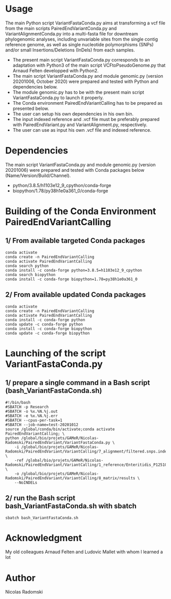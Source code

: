 # Usage
The main Python script VariantFastaConda.py aims at transforming a vcf file from the main scripts PairedEndVariantConda.py and VariantAlignmentConda.py into a multi-fasta file for downtream phylogenomic analyses, including unvariable sites from the single contig reference genome, as well as single nucleotide polymorphisms (SNPs) and/or small Insertions/Deletions (InDels) from each samples.
- The present main script VariantFastaConda.py corresponds to an adaptation with Python3 of the main script VCFtoPseudoGenome.py that Arnaud Felten developped with Python2.
- The main script VariantFastaConda.py and module genomic.py (version 20201006, October 2020) were prepared and tested with Python and dependencies below.
- The module genomic.py has to be with the present main script VariantFastaConda.py to launch it properly.
- The Conda environment PairedEndVariantCalling has to be prepared as presented below.
- The user can setup his own dependencies in his own bin.
- The input indexed reference and .vcf file must be preferably prepared with PairedEndVariant.py and VariantAlignment.py, respectively.
- The user can use as input his own .vcf file and indexed reference.
# Dependencies
The main script VariantFastaConda.py and module genomic.py (version 20201006) were prepared and tested with Conda packages below (Name/Version/Build/Channel).
- python/3.8.5/h1103e12_9_cpython/conda-forge
- biopython/1.78/py38h1e0a361_0/conda-forge
# Building of the Conda Environment PairedEndVariantCalling
## 1/ From available targeted Conda packages
```
conda activate
conda create -n PairedEndVariantCalling
conda activate PairedEndVariantCalling
conda search python
conda install -c conda-forge python=3.8.5=h1103e12_9_cpython
conda search biopython
conda install -c conda-forge biopython=1.78=py38h1e0a361_0
```
## 2/ From available updated Conda packages
```
conda activate
conda create -n PairedEndVariantCalling
conda activate PairedEndVariantCalling
conda install -c conda-forge python
conda update -c conda-forge python
conda install -c conda-forge biopython
conda update -c conda-forge biopython
```
# Launching of the script VariantFastaConda.py
## 1/ prepare a single command in a Bash script (bash_VariantFastaConda.sh)
```
#!/bin/bash
#SBATCH -p Research
#SBATCH -o %x.%N.%j.out
#SBATCH -e %x.%N.%j.err
#SBATCH --cpus-per-task=1
#SBATCH --job-name=test-20201012
source /global/conda/bin/activate;conda activate PairedEndVariantCalling; \
python /global/bio/projets/GAMeR/Nicolas-Radomski/PairedEndVariant/VariantFastaConda.py \
	-i /global/bio/projets/GAMeR/Nicolas-Radomski/PairedEndVariant/VariantCalling/7_alignment/filtered.snps.indels.vcf \
	-ref /global/bio/projets/GAMeR/Nicolas-Radomski/PairedEndVariant/VariantCalling/1_reference/Enteritidis_P125109.fasta \
	-o /global/bio/projets/GAMeR/Nicolas-Radomski/PairedEndVariant/VariantCalling/8_matrix/results \
	--NoINDELs
```
## 2/ run the Bash script bash_VariantFastaConda.sh with sbatch
```
sbatch bash_VariantFastaConda.sh
```
# Acknowledgment
My old colleagues Arnaud Felten and Ludovic Mallet with whom I learned a lot
# Author
Nicolas Radomski